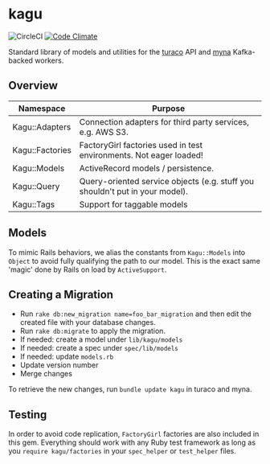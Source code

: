 # kagu
![CircleCI](https://circleci.com/gh/AwesomeIT/kagu.svg?style=shield&circle-token=3420189707d859bb6fcd91a354a6ffcea697e1ff)
[![Code Climate](https://codeclimate.com/github/AwesomeIT/kagu/badges/gpa.svg)](https://codeclimate.com/github/AwesomeIT/kagu)

Standard library of models and utilities for the [turaco](https://github.com/birdfeed/turaco) API and [myna](https://github.com/birdfeed/myna) Kafka-backed workers.

## Overview

| Namespace       | Purpose                                                                      |
|-----------------|------------------------------------------------------------------------------|
| Kagu::Adapters  | Connection adapters for third party services, e.g. AWS S3.                   |
| Kagu::Factories | FactoryGirl factories used in test environments. Not eager loaded!           |
| Kagu::Models    | ActiveRecord models / persistence.                                           |
| Kagu::Query     | Query-oriented service objects (e.g. stuff you shouldn't put in your model). |
| Kagu::Tags      | Support for taggable models                                                  |

## Models

To mimic Rails behaviors, we alias the constants from `Kagu::Models` into `Object` to avoid fully qualifying the path to our model. This is the exact same 'magic' done by Rails on load by `ActiveSupport`. 

## Creating a Migration

- Run `rake db:new_migration name=foo_bar_migration` and then edit the created file with your database changes.
- Run `rake db:migrate` to apply the migration.
- If needed: create a model under `lib/kagu/models`
- If needed: create a spec under `spec/lib/models`
- If needed: update `models.rb`
- Update version number
- Merge changes

To retrieve the new changes, run `bundle update kagu` in turaco and myna.

## Testing

In order to avoid code replication, `FactoryGirl` factories are also included in this gem. Everything should work with any Ruby test framework as long as you `require kagu/factories` in your `spec_helper` or `test_helper` files. 
